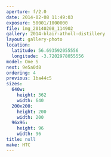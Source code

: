 ```yaml
---
aperture: f/2.0
date: 2014-02-08 11:49:03
exposure: 50001/1000000
file: img_20140208_114902
gallery: 2014-blair-atholl-distillery
layout: gallery-photo
location:
  latitude: 56.693592055556
  longitude: -3.7202978055556
model: One S
next: 9e5a0d8
ordering: 4
previous: 1ba44c5
sizes:
  640w:
    height: 362
    width: 640
  200x200:
    height: 200
    width: 200
  96x96:
    height: 96
    width: 96
title: null
make: HTC
---
```


